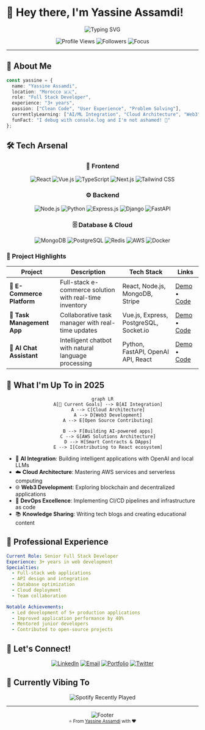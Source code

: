 # 👋 Hey there, I'm Yassine Assamdi!

<div align="center">
  <img src="https://readme-typing-svg.demolab.com?font=Fira+Code&weight=500&size=28&pause=1000&color=36BCF7&center=true&vCenter=true&random=false&width=600&lines=Full+Stack+Developer;Problem+Solver;Tech+Enthusiast;Building+the+Future" alt="Typing SVG" />
</div>

<p align="center">
  <img src="https://komarev.com/ghpvc/?username=yassineassamdi&color=blueviolet&style=flat-square&label=Profile+Views" alt="Profile Views" />
  <img src="https://img.shields.io/github/followers/yassineassamdi?style=flat-square&color=blue&label=Followers" alt="Followers" />
  <img src="https://img.shields.io/badge/Focus-Full%20Stack%20Development-brightgreen?style=flat-square" alt="Focus" />
</p>

---

## 🎯 About Me

```typescript
const yassine = {
  name: "Yassine Assamdi",
  location: "Morocco 🇲🇦",
  role: "Full Stack Developer",
  experience: "3+ years",
  passion: ["Clean Code", "User Experience", "Problem Solving"],
  currentlyLearning: ["AI/ML Integration", "Cloud Architecture", "Web3"],
  funFact: "I debug with console.log and I'm not ashamed! 🐛"
};
```

## 🛠️ Tech Arsenal

<div align="center">

### 🎨 Frontend
![React](https://img.shields.io/badge/React-20232A?style=for-the-badge&logo=react&logoColor=61DAFB)
![Vue.js](https://img.shields.io/badge/Vue.js-35495E?style=for-the-badge&logo=vue.js&logoColor=4FC08D)
![TypeScript](https://img.shields.io/badge/TypeScript-007ACC?style=for-the-badge&logo=typescript&logoColor=white)
![Next.js](https://img.shields.io/badge/Next.js-000000?style=for-the-badge&logo=next.js&logoColor=white)
![Tailwind CSS](https://img.shields.io/badge/Tailwind_CSS-38B2AC?style=for-the-badge&logo=tailwind-css&logoColor=white)

### ⚙️ Backend
![Node.js](https://img.shields.io/badge/Node.js-43853D?style=for-the-badge&logo=node.js&logoColor=white)
![Python](https://img.shields.io/badge/Python-3776AB?style=for-the-badge&logo=python&logoColor=white)
![Express.js](https://img.shields.io/badge/Express.js-404D59?style=for-the-badge)
![Django](https://img.shields.io/badge/Django-092E20?style=for-the-badge&logo=django&logoColor=white)
![FastAPI](https://img.shields.io/badge/FastAPI-005571?style=for-the-badge&logo=fastapi)

### 🗄️ Database & Cloud
![MongoDB](https://img.shields.io/badge/MongoDB-4EA94B?style=for-the-badge&logo=mongodb&logoColor=white)
![PostgreSQL](https://img.shields.io/badge/PostgreSQL-316192?style=for-the-badge&logo=postgresql&logoColor=white)
![Redis](https://img.shields.io/badge/Redis-DC382D?style=for-the-badge&logo=redis&logoColor=white)
![AWS](https://img.shields.io/badge/AWS-232F3E?style=for-the-badge&logo=amazon-aws&logoColor=white)
![Docker](https://img.shields.io/badge/Docker-2496ED?style=for-the-badge&logo=docker&logoColor=white)

</div>

### 🌟 Project Highlights

| Project | Description | Tech Stack | Links |
|---------|-------------|------------|-------|
| **🚀 E-Commerce Platform** | Full-stack e-commerce solution with real-time inventory | React, Node.js, MongoDB, Stripe | [Demo](https://demo-link.com) • [Code](https://github.com/yassineassamdi/ecommerce) |
| **📱 Task Management App** | Collaborative task manager with real-time updates | Vue.js, Express, PostgreSQL, Socket.io | [Demo](https://demo-link.com) • [Code](https://github.com/yassineassamdi/task-manager) |
| **🤖 AI Chat Assistant** | Intelligent chatbot with natural language processing | Python, FastAPI, OpenAI API, React | [Demo](https://demo-link.com) • [Code](https://github.com/yassineassamdi/ai-chat) |

## 🎯 What I'm Up To in 2025

<div align="center">

```mermaid
graph LR
    A[🎯 Current Goals] --> B[AI Integration]
    A --> C[Cloud Architecture]
    A --> D[Web3 Development]
    A --> E[Open Source Contributing]
    
    B --> F[Building AI-powered apps]
    C --> G[AWS Solutions Architecture]
    D --> H[Smart Contracts & DApps]
    E --> I[Contributing to React ecosystem]
```

</div>

- 🤖 **AI Integration**: Building intelligent applications with OpenAI and local LLMs
- ☁️ **Cloud Architecture**: Mastering AWS services and serverless computing
- 🌐 **Web3 Development**: Exploring blockchain and decentralized applications
- 🔧 **DevOps Excellence**: Implementing CI/CD pipelines and infrastructure as code
- 📚 **Knowledge Sharing**: Writing tech blogs and creating educational content

## 💼 Professional Experience

```yaml
Current Role: Senior Full Stack Developer
Experience: 3+ years in web development
Specialties:
  - Full-stack web applications
  - API design and integration
  - Database optimization
  - Cloud deployment
  - Team collaboration

Notable Achievements:
  - Led development of 5+ production applications
  - Improved application performance by 40%
  - Mentored junior developers
  - Contributed to open-source projects
```

## 🤝 Let's Connect!

<div align="center">
  
[![LinkedIn](https://img.shields.io/badge/LinkedIn-0077B5?style=for-the-badge&logo=linkedin&logoColor=white)](https://www.linkedin.com/in/assamdi-yassine/)
[![Email](https://img.shields.io/badge/Email-D14836?style=for-the-badge&logo=gmail&logoColor=white)](mailto:assamdiyassine1@gmail.com)
[![Portfolio](https://img.shields.io/badge/Portfolio-FF5722?style=for-the-badge&logo=todoist&logoColor=white)](https://your-portfolio-link.com)
[![Twitter](https://img.shields.io/badge/Twitter-1DA1F2?style=for-the-badge&logo=twitter&logoColor=white)](https://twitter.com/yourusername)

</div>
 

## 🎵 Currently Vibing To

<div align="center">
  <img src="https://spotify-recently-played-readme.vercel.app/api?user=your-spotify-username&count=1&unique=true" alt="Spotify Recently Played" />
</div>

---

<div align="center">
  <img src="https://capsule-render.vercel.app/api?type=waving&color=gradient&height=100&section=footer&text=Thanks%20for%20visiting!&fontSize=16&fontAlignY=65&desc=Let's%20build%20something%20amazing%20together&descAlignY=51&descAlign=50" alt="Footer" />
</div>

<div align="center">
  <sub>⭐ From <a href="https://github.com/yassineassamdi">Yassine Assamdi</a> with ❤️</sub>
</div>
